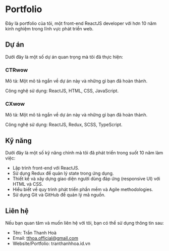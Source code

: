 # Portfolio

Đây là portfolio của tôi, một front-end ReactJS developer với hơn 10 năm kinh nghiệm trong lĩnh vực phát triển web.

## Dự án

Dưới đây là một số dự án quan trọng mà tôi đã thực hiện:

### CTRwow

Mô tả: Một mô tả ngắn về dự án này và những gì bạn đã hoàn thành.

Công nghệ sử dụng: ReactJS, HTML, CSS, JavaScript.

### CXwow

Mô tả: Một mô tả ngắn về dự án này và những gì bạn đã hoàn thành.

Công nghệ sử dụng: ReactJS, Redux, SCSS, TypeScript.

## Kỹ năng

Dưới đây là một số kỹ năng chính mà tôi đã phát triển trong suốt 10 năm làm việc:

- Lập trình front-end với ReactJS.
- Sử dụng Redux để quản lý state trong ứng dụng.
- Thiết kế và xây dựng giao diện người dùng đáp ứng (responsive UI) với HTML và CSS.
- Hiểu biết về quy trình phát triển phần mềm và Agile methodologies.
- Sử dụng Git và GitHub để quản lý mã nguồn.

## Liên hệ

Nếu bạn quan tâm và muốn liên hệ với tôi, bạn có thể sử dụng thông tin sau:

- Tên: Trần Thanh Hoà
- Email: tthoa.official@gmail.com
- Website/Portfolio: tranthanhhoa.id.vn
